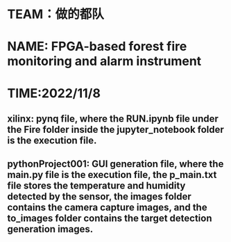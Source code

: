 # TEAM：做的都队
# NAME: FPGA-based forest fire monitoring and alarm instrument
# TIME:2022/11/8

## xilinx: pynq file, where the RUN.ipynb file under the Fire folder inside the jupyter_notebook folder is the execution file.
## pythonProject001: GUI generation file, where the main.py file is the execution file, the p_main.txt file stores the temperature and humidity detected by the sensor, the images folder contains the camera capture images, and the to_images folder contains the target detection generation images.
